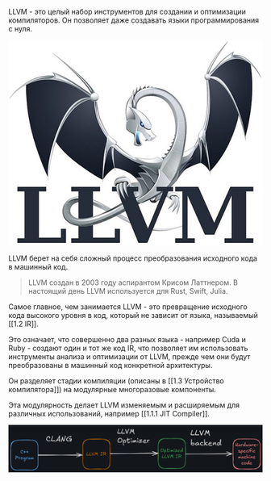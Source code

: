 LLVM - это целый набор инструментов для создании и оптимизации компиляторов. Он позволяет даже создавать языки программирования с нуля.

![llvm logo](./images/1.1-llvm.jpg)

LLVM берет на себя сложный процесс преобразования исходного кода в машинный код.

 > LLVM создан в 2003 году аспирантом Крисом Латтнером. В настоящий день LLVM используется для Rust, Swift, Julia.

Самое главное, чем занимается LLVM - это превращение исходного кода высокого уровня в код, который не зависит от языка, называемый [[1.2 IR]].

Это означает, что совершенно два разных языка - например Cuda и Ruby - создают один и тот же код IR, что позволяет им использовать инструменты анализа и оптимизации от LLVM, прежде чем они будут преобразованы в машинный код конкретной архитектуры.

Он разделяет стадии компиляции (описаны в [[1.3 Устройство компилятора]]) на модулярные многоразовые компоненты.

Эта модулярность делает LLVM изменяемым и расширяемым для различных использований, например [[1.1.1 JIT Compiler]].

![compile steps](./images/1.1-compile-steps.png)